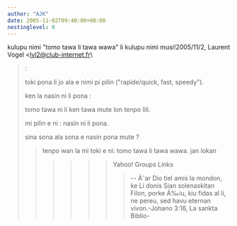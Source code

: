 ```yaml
---
author: "AJK"
date: 2005-11-02T09:40:00+00:00
nestinglevel: 0
---
```

kulupu nimi "tomo tawa li tawa wawa" li kulupu nimi musi!2005/11/2, Laurent Vogel <[lvl2@club-internet.fr](mailto://lvl2@club-internet.fr)\
>:
>> 
> toki pona li jo ala e nimi pi pilin ("rapide/quick, fast, speedy").
> 
> ken la nasin ni li pona :
> 
>> 
> tomo tawa ni li ken tawa mute lon tenpo lili.
> 
>> 
> mi pilin e ni : nasin ni li pona.
> 
> sina sona ala sona e nasin pona mute ?
>> tenpo wan la mi toki e ni:
> tomo tawa li tawa wawa.
>> jan lokan
>>>>>> Yahoo! Groups Links
>>>>>>>--
Äˆar Dio tiel amis la mondon, ke Li donis Sian solenaskitan Filon, porke Ä‰iu, kiu fidas al li, ne pereu, sed havu eternan vivon.-Johano 3:16, La sankta Biblio-